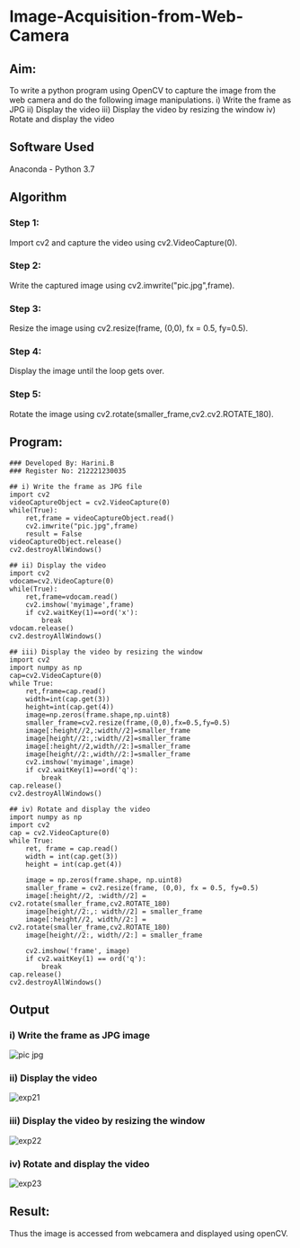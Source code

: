 # Image-Acquisition-from-Web-Camera
## Aim:
 
To write a python program using OpenCV to capture the image from the web camera and do the following image manipulations.
i) Write the frame as JPG 
ii) Display the video 
iii) Display the video by resizing the window
iv) Rotate and display the video

## Software Used
Anaconda - Python 3.7

## Algorithm
### Step 1:
Import cv2 and capture the video using cv2.VideoCapture(0).
### Step 2:
Write the captured image using cv2.imwrite("pic.jpg",frame).

### Step 3:
Resize the image using cv2.resize(frame, (0,0), fx = 0.5, fy=0.5).

### Step 4:
Display the image until the loop gets over.

### Step 5:
Rotate the image using cv2.rotate(smaller_frame,cv2.cv2.ROTATE_180).

## Program:
``` 
### Developed By: Harini.B
### Register No: 212221230035
```
```
## i) Write the frame as JPG file
import cv2
videoCaptureObject = cv2.VideoCapture(0)
while(True):
    ret,frame = videoCaptureObject.read()
    cv2.imwrite("pic.jpg",frame)
    result = False
videoCaptureObject.release()
cv2.destroyAllWindows()

## ii) Display the video
import cv2
vdocam=cv2.VideoCapture(0)
while(True):
    ret,frame=vdocam.read()
    cv2.imshow('myimage',frame)
    if cv2.waitKey(1)==ord('x'):
        break
vdocam.release()
cv2.destroyAllWindows()

## iii) Display the video by resizing the window
import cv2
import numpy as np
cap=cv2.VideoCapture(0)
while True:
    ret,frame=cap.read()
    width=int(cap.get(3))
    height=int(cap.get(4))
    image=np.zeros(frame.shape,np.uint8)
    smaller_frame=cv2.resize(frame,(0,0),fx=0.5,fy=0.5)
    image[:height//2,:width//2]=smaller_frame
    image[height//2:,:width//2]=smaller_frame
    image[:height//2,width//2:]=smaller_frame
    image[height//2:,width//2:]=smaller_frame
    cv2.imshow('myimage',image)
    if cv2.waitKey(1)==ord('q'):
        break
cap.release()
cv2.destroyAllWindows()

## iv) Rotate and display the video
import numpy as np
import cv2
cap = cv2.VideoCapture(0)
while True:
    ret, frame = cap.read()
    width = int(cap.get(3))
    height = int(cap.get(4))
    
    image = np.zeros(frame.shape, np.uint8)
    smaller_frame = cv2.resize(frame, (0,0), fx = 0.5, fy=0.5)
    image[:height//2, :width//2] = cv2.rotate(smaller_frame,cv2.ROTATE_180)
    image[height//2:,: width//2] = smaller_frame
    image[:height//2, width//2:] = cv2.rotate(smaller_frame,cv2.ROTATE_180)
    image[height//2:, width//2:] = smaller_frame

    cv2.imshow('frame', image)
    if cv2.waitKey(1) == ord('q'):
        break
cap.release()
cv2.destroyAllWindows()
```

## Output

### i) Write the frame as JPG image
![pic jpg](https://user-images.githubusercontent.com/93427253/226177907-a3e24668-0d13-46ec-bc40-7c816717c568.png)

### ii) Display the video
![exp21 ](https://user-images.githubusercontent.com/93427253/226177440-0e3d0ceb-7ee5-4f68-b7fd-aebeaab8b1ba.png)

### iii) Display the video by resizing the window
![exp22](https://user-images.githubusercontent.com/93427253/226177542-29b4b80a-d927-40bf-8e4b-b01699aa68ed.png)

### iv) Rotate and display the video
![exp23](https://user-images.githubusercontent.com/93427253/226178180-0d2af070-1ca6-4583-ab7c-1fba762af9b5.png)


## Result:
Thus the image is accessed from webcamera and displayed using openCV.
